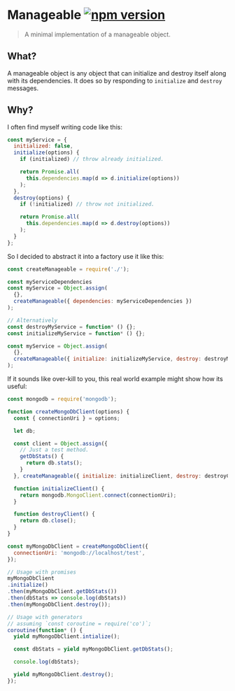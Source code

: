 # Manageable [![npm version](https://badge.fury.io/js/manageable.svg)](https://badge.fury.io/js/manageable)
> A minimal implementation of a manageable object.

## What?
A manageable object is any object that can initialize and destroy itself along with its dependencies.
It does so by responding to `initialize` and `destroy` messages.

## Why?
I often find myself writing code like this:
```js
const myService = {
  initialized: false,
  initialize(options) {
    if (initialized) // throw already initialized.

    return Promise.all(
      this.dependencies.map(d => d.initialize(options))
    );
  },
  destroy(options) {
    if (!initialized) // throw not initialized.

    return Promise.all(
      this.dependencies.map(d => d.destroy(options))
    );
  }
};
```
So I decided to abstract it into a factory use it like this:
```js
const createManageable = require('./');

const myServiceDependencies
const myService = Object.assign(
  {},
  createManageable({ dependencies: myServiceDependencies })
);

// Alternatively
const destroyMyService = function* () {};
const initializeMyService = function* () {};

const myService = Object.assign(
  {},
  createManageable({ initialize: initializeMyService, destroy: destroyMyService })
);
```
If it sounds like over-kill to you, this real world example might show how its useful:
```js
const mongodb = require('mongodb');

function createMongoDbClient(options) {
  const { connectionUri } = options;

  let db;

  const client = Object.assign({
    // Just a test method.
    getDbStats() {
      return db.stats();
    }
  }, createManageable({ initialize: initializeClient, destroy: destroyClient }));

  function initializeClient() {
    return mongodb.MongoClient.connect(connectionUri);
  }

  function destroyClient() {
    return db.close();
  }
}

const myMongoDbClient = createMongoDbClient({
  connectionUri: 'mongodb://localhost/test',
});

// Usage with promises
myMongoDbClient
.initialize()
.then(myMongoDbClient.getDbStats())
.then(dbStats => console.log(dbStats))
.then(myMongoDbClient.destroy());

// Usage with generators
// assuming `const coroutine = require('co')`;
coroutine(function* () {
  yield myMongoDbClient.intialize();

  const dbStats = yield myMongoDbClient.getDbStats();

  console.log(dbStats);

  yield myMongoDbClient.destroy();
});
```

